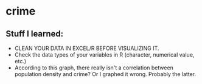 # crime

## Stuff I learned:

* CLEAN YOUR DATA IN EXCEL/R BEFORE VISUALIZING IT.
* Check the data types of your variables in R (character, numerical value, etc.)
* According to this graph, there really isn't a correlation between population density and crime? Or I graphed it wrong. Probably the latter.
